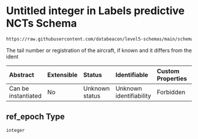 # Untitled integer in Labels predictive NCTs Schema

```txt
https://raw.githubusercontent.com/databeacon/level5-schemas/main/schemas/batch/ncts.schema.json#/properties/ref_epoch
```

The tail number or registration of the aircraft, if known and it differs from the ident

| Abstract            | Extensible | Status         | Identifiable            | Custom Properties | Additional Properties | Access Restrictions | Defined In                                                                    |
| :------------------ | :--------- | :------------- | :---------------------- | :---------------- | :-------------------- | :------------------ | :---------------------------------------------------------------------------- |
| Can be instantiated | No         | Unknown status | Unknown identifiability | Forbidden         | Allowed               | none                | [ncts.schema.json\*](../../out/batch/ncts.schema.json "open original schema") |

## ref\_epoch Type

`integer`
